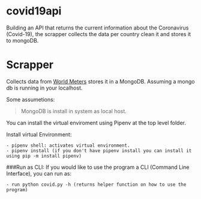 # covid19api
Building an API that returns the current information about the Coronavirus (Covid-19), the scrapper collects the data per country clean it and stores it to mongoDB.

# Scrapper
Collects data from [World Meters](https://www.worldometers.info/coronavirus/) stores it in a MongoDB. Assuming a mongo db is running in your localhost.

Some assumetions:
> MongoDB is install in system as local host.

You can install the virtual enviroment using Pipenv at the top level folder. 

Install virtual Environment:
```
- pipenv shell: activates virtual environment.
- pipenv install (if you don't have pipenv install you can install it using pip -m install pipenv)
```
###Run as CLI:
If you would like to use the program a CLI (Command Line Interface), you can run as:
```
- run python covid.py -h (returns helper function on how to use the program)
```